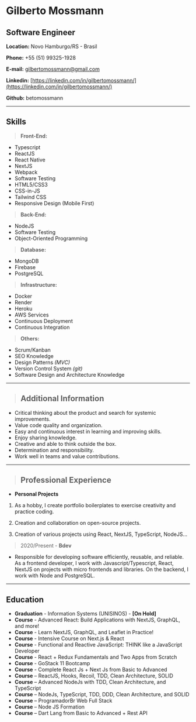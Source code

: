 # Gilberto Mossmann

## Software Engineer


**Location:** Novo Hamburgo/RS - Brasil

**Phone:** +55 (51) 99325-1928

**E-mail:** gilbertomossmann@gmail.com

**Linkedin:** [https://linkedin.com/in/gilbertomossmann/](https://linkedin.com/in/gilbertomossmann/)

**Github:** betomossmann

---

## Skills


> **Front-End:**
* Typescript
* ReactJS
* React Native
* NextJS
* Webpack
* Software Testing
* HTML5/CSS3
* CSS-in-JS
* Tailwind CSS
* Responsive Design (Mobile First)


> **Back-End:**
* NodeJS
* Software Testing
* Object-Oriented Programming


> **Database:**
* MongoDB
* Firebase
* PostgreSQL


> **Infrastructure:**
* Docker
* Render
* Heroku
* AWS Services
* Continuous Deployment
* Continuous Integration


> **Others:**
* Scrum/Kanban
* SEO Knowledge
* Design Patterns *(MVC)*
* Version Control System *(git)*
* Software Design and Architecture Knowledge

---

> ## Additional Information

* Critical thinking about the product and search for systemic improvements.
* Value code quality and organization.
* Easy and continuous interest in learning and improving skills.
* Enjoy sharing knowledge.
* Creative and able to think outside the box.
* Determination and responsibility.
* Work well in teams and value contributions.

---

> ## Professional Experience

* **Personal Projects**
1. As a hobby, I create portfolio boilerplates to exercise creativity and practice coding.

2. Creation and collaboration on open-source projects.

3. Creation of various projects using React, NextJS, TypeScript, NodeJS...

> 2020/Present - **Bdev** 
* Responsible for developing software efficiently, reusable, and reliable. As a frontend developer, I work with Javascript/Typescript, React, NextJS on projects with micro frontends and libraries. On the backend, I work with Node and PostgreSQL.

---

## Education

* **Graduation** - Information Systems (UNISINOS) - **[On Hold]**
* **Course** - Advanced React: Build Applications with NextJS, GraphQL, and more!
* **Course** - Learn NextJS, GraphQL, and Leaflet in Practice!
* **Course** - Intensive Course on Next.js & React
* **Course** - Functional and Reactive JavaScript: THINK like a JavaScript Developer
* **Course** - React + Redux Fundamentals and Two Apps from Scratch
* **Course** - GoStack 11 Bootcamp
* **Course** - Complete React Js + Next Js from Basic to Advanced
* **Course** – ReactJS, Hooks, Recoil, TDD, Clean Architecture, SOLID
* **Course** – Advanced NodeJs with TDD, Clean Architecture, and TypeScript
* **Course** – NodeJs, TypeScript, TDD, DDD, Clean Architecture, and SOLID
* **Course** – ProgramadorBr Web Full Stack
* **Course** – Node JS Formation
* **Course** – Dart Lang from Basic to Advanced + Rest API